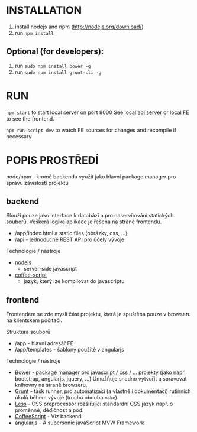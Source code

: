INSTALLATION
============

1. install nodejs and npm (http://nodejs.org/download/)
1. run `npm install`

Optional (for developers):
--------------------------

1. run `sudo npm install bower -g`
1. run `sudo npm install grunt-cli -g`


RUN
===
`npm start` to start local server on port 8000
See [local api server](http://localhost:8000/api) or [local FE](http://localhost:8000/) to see the frontend.

`npm run-script dev` to watch FE sources for changes and recompile if necessary


POPIS PROSTŘEDÍ
===============

node/npm - kromě backendu využit jako hlavní package manager pro správu
závislostí projektu

backend
-------

Slouží pouze jako interface k databázi a pro naservírování statických souborů.
Veškerá logika aplikace je řešena na straně frontendu.

- /app/index.html a static files (obrázky, css, ...)
- /api - jednoduché REST API pro účely vývoje



Technologie / nástroje

- [nodejs](http://nodejs.org)
    - server-side javascript
- [coffee-script](http://coffeescript.org/)
    - jazyk, který lze kompilovat do javascriptu

frontend
--------

Frontendem se zde myslí část projektu, která je spuštěna pouze v browseru na
klientském počítači.

Struktura souborů
- /app - hlavní adresář FE
- /app/templates - šablony použité v angularjs


Technologie / nástroje

- [Bower](http://bower.io) - package manager pro javascript / css / ... projekty (jako např. bootstrap,
  angularjs, jquery, ...) Umožňuje snadno vytvořit a spravovat knihovny na
  straně browseru.
- [Grunt](http://gruntjs.com) - task runner, pro automatizaci (a vlastně i dokumentaci) rutinních
  úkolů během vývoje (trochu obdoba `make`).
- [Less](http://lesscss.org) - CSS preprocessor rozšiřující standardní CSS jazyk např. o proměnné, dědičnost a pod.
- [CoffeeScript](http://coffeescript.org) - Viz backend
- [angularjs](http://angularjs.org) - A supersonic javaScript MVW Framework

